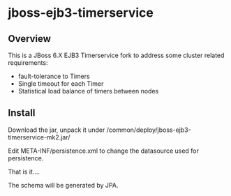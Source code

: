 jboss-ejb3-timerservice
=======================

Overview
--------

This is a JBoss 6.X EJB3 Timerservice fork to address some cluster related requirements:

*   fault-tolerance to Timers
*   Single timeout for each Timer
*   Statistical load balance of timers between nodes

Install
-------

Download the jar, unpack it under <jboss-home>/common/deploy/jboss-ejb3-timerservice-mk2.jar/

Edit META-INF/persistence.xml to change the datasource used for persistence.

That is it....

The schema will be generated by JPA.
